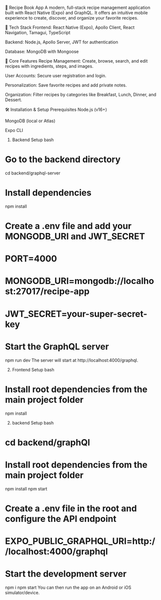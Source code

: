 🍳 Recipe Book App
A modern, full-stack recipe management application built with React Native (Expo) and GraphQL. It offers an intuitive mobile experience to create, discover, and organize your favorite recipes.

🚀 Tech Stack
Frontend: React Native (Expo), Apollo Client, React Navigation, Tamagui, TypeScript

Backend: Node.js, Apollo Server, JWT for authentication

Database: MongoDB with Mongoose

📱 Core Features
Recipe Management: Create, browse, search, and edit recipes with ingredients, steps, and images.

User Accounts: Secure user registration and login.

Personalization: Save favorite recipes and add private notes.

Organization: Filter recipes by categories like Breakfast, Lunch, Dinner, and Dessert.

🛠️ Installation & Setup
Prerequisites
Node.js (v16+)

MongoDB (local or Atlas)

Expo CLI

1. Backend Setup
bash
# Go to the backend directory
cd backend/graphql-server

# Install dependencies
npm install

# Create a .env file and add your MONGODB_URI and JWT_SECRET
# PORT=4000
# MONGODB_URI=mongodb://localhost:27017/recipe-app
# JWT_SECRET=your-super-secret-key

# Start the GraphQL server
npm run dev
The server will start at http://localhost:4000/graphql.

2. Frontend Setup
bash
# Install root dependencies from the main project folder
npm install

2. backend Setup
bash
# cd backend/graphQl
# Install root dependencies from the main project folder
npm install
npm start

# Create a .env file in the root and configure the API endpoint
# EXPO_PUBLIC_GRAPHQL_URI=http://localhost:4000/graphql

# Start the development server
npm i
npm start
You can then run the app on an Android or iOS simulator/device.

